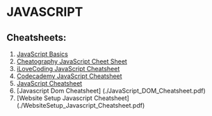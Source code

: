 # JAVASCRIPT

## Cheatsheets:

1. [JavaScript Basics](./javascript.pdf)
2. [Cheatography JavaScript Cheet Sheet](./davechild_javascript.pdf)
3. [iLoveCoding JavaScript Cheatsheet](./js-cheatsheet.pdf)
4. [Codecademy JavaScript Cheatsheet](./codecademy-js.pdf)
5. [JavaScript Cheatsheet](./Javascript_cheatsheet.pdf)
6. [Javascript Dom Cheatsheet] (./JavaScript_DOM_Cheatsheet.pdf)
7. [Website Setup Javascript Cheatsheet] (./WebsiteSetup_Javascript_Cheatsheet.pdf)

